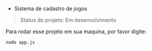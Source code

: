 * Sistema de cadastro de jogos

> Status do projeto: Em desenvolvimento

Para rodar esse projeto em sua maquina, por favor digite:

```
node app.js
```
